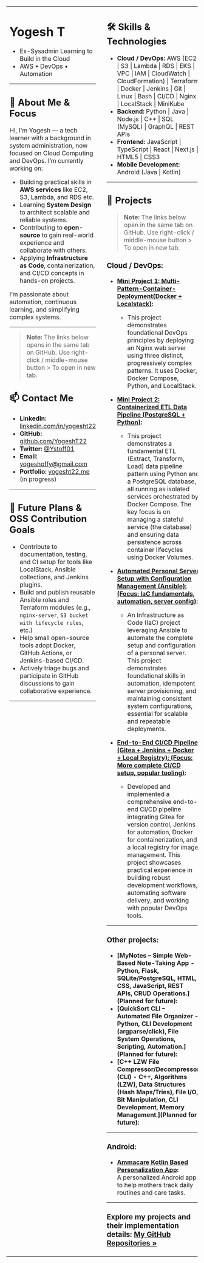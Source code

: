 <table width="100%">
<tr>
<td width="45%" valign="top">

<!-- LEFT COLUMN: ABOUT, INTRO, CONTACT -->

# Yogesh T
* Ex-Sysadmin Learning to Build in the Cloud  
* AWS • DevOps • Automation 

---

## 👋 About Me & Focus

Hi, I'm Yogesh — a tech learner with a background in system administration, now focused on Cloud Computing and DevOps. I’m currently working on:

* Building practical skills in **AWS services** like EC2, S3, Lambda, and RDS etc.  
* Learning **System Design** to architect scalable and reliable systems.  
* Contributing to **open-source** to gain real-world experience and collaborate with others.  
* Applying **Infrastructure as Code**, containerization, and CI/CD concepts in hands-on projects.

I’m passionate about automation, continuous learning, and simplifying complex systems.

---

> **Note:** The links below opens in the same tab on GitHub. Use right-click / middle-mouse button > To open in new tab.

## 📫 Contact Me

* **LinkedIn:** [linkedin.com/in/yogesht22](https://linkedin.com/in/yogesht22)  
* **GitHub:** [github.com/YogeshT22](https://github.com/YogeshT22)  
* **Twitter:** [@Ystoff01](https://twitter.com/Ystoff01)  
* **Email:** [yogeshoffy@gmail.com](mailto:yogeshoffy@gmail.com)  
* **Portfolio:** [yogesht22.me](https://yogesht22.me) (in progress)
---

## 🔭 Future Plans & OSS Contribution Goals

* Contribute to documentation, testing, and CI setup for tools like LocalStack, Ansible collections, and Jenkins plugins.
* Build and publish reusable Ansible roles and Terraform modules (e.g., `nginx-server`, `S3 bucket with lifecycle rules`, etc.)
* Help small open-source tools adopt Docker, GitHub Actions, or Jenkins-based CI/CD.
* Actively triage bugs and participate in GitHub discussions to gain collaborative experience.
---
</td>
<td width="55%" valign="top" style="padding-left: 20px;">


<!-- RIGHT COLUMN: SKILLS, PROJECTS -->

## 🛠️ Skills & Technologies


*  **Cloud / DevOps:**
   AWS (EC2 | S3 | Lambda | RDS | EKS | VPC | IAM | CloudWatch | CloudFormation) | Terraform | Docker | Jenkins | Git | Linux | Bash | CI/CD | Nginx | LocalStack | MiniKube
*  **Backend:**
   Python | Java | Node.js | C++ | SQL (MySQL) | GraphQL | REST APIs
*  **Frontend:**
   JavaScript | TypeScript | React | Next.js | HTML5 | CSS3
*  **Mobile Development:**
   Android (Java | Kotlin)
---

## 🚀 Projects

> **Note:** The links below open in the same tab on GitHub. Use right-click / middle-mouse button > To open in new tab.

### Cloud / DevOps:

* **[Mini Project 1: Multi-Pattern-Container-Deployment(Docker + Localstack)](https://github.com/YogeshT22/Multi-Pattern-Container-Deployment):**
    * This project demonstrates foundational DevOps principles by deploying an Nginx web server using three distinct, progressively complex patterns. It uses Docker, Docker Compose, Python, and LocalStack.
 
* **[Mini Project 2: Containerized ETL Data Pipeline (PostgreSQL + Python)](https://github.com/YogeshT22/local-docker-data-pipeline):**
    * This project demonstrates a fundamental ETL (Extract, Transform, Load) data pipeline pattern using Python and a PostgreSQL database, all running as isolated services orchestrated by Docker Compose. The key focus is on managing a stateful service (the database) and ensuring data persistence across container lifecycles using Docker Volumes.

* **[Automated Personal Server Setup with Configuration Management (Ansible): (Focus: IaC fundamentals, automation, server config)](https://github.com/YogeshT22/project-1-ansible-server):**  
    * An Infrastructure as Code (IaC) project leveraging Ansible to automate the complete setup and configuration of a personal server. This project demonstrates foundational skills in automation, idempotent server provisioning, and maintaining consistent system configurations, essential for scalable and repeatable deployments.

* **[End-to-End CI/CD Pipeline (Gitea + Jenkins + Docker + Local Registry): (Focus: More complete CI/CD setup, popular tooling)](https://github.com/YogeshT22/end-to-end-ci-cd-jenkins-docker):**  
    * Developed and implemented a comprehensive end-to-end CI/CD pipeline integrating Gitea for version control, Jenkins for automation, Docker for containerization, and a local registry for image management. This project showcases practical experience in building robust development workflows, automating software delivery, and working with popular DevOps tools.
---

### Other projects:

* **[MyNotes – Simple Web-Based Note-Taking App - Python, Flask, SQLite/PostgreSQL, HTML, CSS, JavaScript, REST APIs, CRUD Operations.](Planned for future):**
* **[QuickSort CLI – Automated File Organizer - Python, CLI Development (argparse/click), File System Operations, Scripting, Automation.](Planned for future):**
* **[C++ LZW File Compressor/Decompressor (CLI) - C++, Algorithms (LZW), Data Structures (Hash Maps/Tries), File I/O, Bit Manipulation, CLI Development, Memory Management.](Planned for future):**
---

### Android:

* **[Ammacare Kotlin Based Personalization App](https://github.com/YogeshT22/Ammacare-Kotlin-Android-App):**  
  A personalized Android app to help mothers track daily routines and care tasks.
---
### **Explore my projects and their implementation details:** [My GitHub Repositories »](https://github.com/YogeshT22?tab=repositories)

</td>
</tr>
</table>
